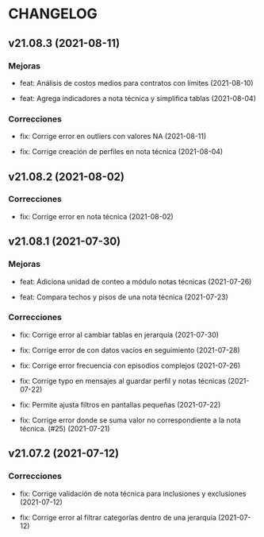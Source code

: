 # CHANGELOG

## v21.08.3 (2021-08-11)

### Mejoras

- feat: Análisis de costos medios para contratos con límites (2021-08-10)

- feat: Agrega indicadores a nota técnica y simplifica tablas (2021-08-04)

### Correcciones

- fix: Corrige error en outliers con valores NA (2021-08-11)

- fix: Corrige creación de perfiles en nota técnica (2021-08-04)

## v21.08.2 (2021-08-02)

### Correcciones

- fix: Corrige error en nota técnica (2021-08-02)

## v21.08.1 (2021-07-30)

### Mejoras

- feat: Adiciona unidad de conteo a módulo notas técnicas (2021-07-26)

- feat: Compara techos y pisos de una nota técnica (2021-07-23)

### Correcciones

- fix: Corrige error al cambiar tablas en jerarquía (2021-07-30)

- fix: Corrige error de con datos vacíos en seguimiento (2021-07-28)

- fix: Corrige error frecuencia con episodios complejos (2021-07-26)

- fix: Corrige typo en mensajes al guardar perfil y notas técnicas (2021-07-22)

- fix: Permite ajusta filtros en pantallas pequeñas (2021-07-22)

- fix: Corrige error donde se suma valor no correspondiente a la nota técnica. (#25) (2021-07-21)

## v21.07.2 (2021-07-12)

### Correcciones

- fix: Corrige validación de nota técnica para inclusiones y exclusiones (2021-07-12)

- fix: Corrige error al filtrar categorías dentro de una jerarquía (2021-07-12)
